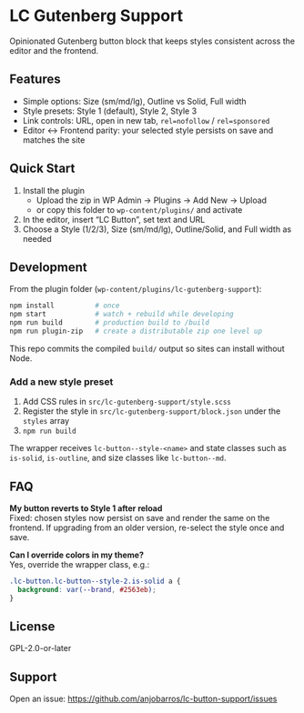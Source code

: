 # LC Gutenberg Support

Opinionated Gutenberg button block that keeps styles consistent across the editor and the frontend.

## Features

- Simple options: Size (sm/md/lg), Outline vs Solid, Full width
- Style presets: Style 1 (default), Style 2, Style 3
- Link controls: URL, open in new tab, `rel=nofollow` / `rel=sponsored`
- Editor ↔ Frontend parity: your selected style persists on save and matches the site

## Quick Start

1. Install the plugin
   - Upload the zip in WP Admin → Plugins → Add New → Upload
   - or copy this folder to `wp-content/plugins/` and activate
2. In the editor, insert “LC Button”, set text and URL
3. Choose a Style (1/2/3), Size (sm/md/lg), Outline/Solid, and Full width as needed

## Development

From the plugin folder (`wp-content/plugins/lc-gutenberg-support`):

```bash
npm install          # once
npm start            # watch + rebuild while developing
npm run build        # production build to /build
npm run plugin-zip   # create a distributable zip one level up
```

This repo commits the compiled `build/` output so sites can install without Node.

### Add a new style preset

1. Add CSS rules in `src/lc-gutenberg-support/style.scss`
2. Register the style in `src/lc-gutenberg-support/block.json` under the `styles` array
3. `npm run build`

The wrapper receives `lc-button--style-<name>` and state classes such as `is-solid`, `is-outline`, and size classes like `lc-button--md`.

## FAQ

**My button reverts to Style 1 after reload**  
Fixed: chosen styles now persist on save and render the same on the frontend. If upgrading from an older version, re-select the style once and save.

**Can I override colors in my theme?**  
Yes, override the wrapper class, e.g.:

```css
.lc-button.lc-button--style-2.is-solid a {
  background: var(--brand, #2563eb);
}
```

## License

GPL-2.0-or-later

## Support

Open an issue: https://github.com/anjobarros/lc-button-support/issues

